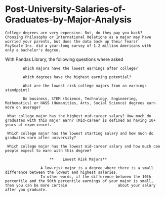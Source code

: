 # Post-University-Salaries-of-Graduates-by-Major-Analysis



    College degrees are very expensive. But, do they pay you back? 
    Choosing Philosophy or International Relations as a major may have worried your parents, but does the data back up their fears? 
    PayScale Inc. did a year-long survey of 1.2 million Americans with only a bachelor's degree.
    
 With Pandas Library, the following questions where asked
 
            Which majors have the lowest earnings after college?

            Which degrees have the highest earning potential?

            What are the lowest risk college majors from an earnings standpoint?

            Do business, STEM (Science, Technology, Engineering, Mathematics) or HASS (Humanities, Arts, Social Science) degrees earn more on average?
            
     What college major has the highest mid-career salary? How much do graduates with this major earn? (Mid-career is defined as having 10+ years of experience).

     Which college major has the lowest starting salary and how much do graduates earn after university?

     Which college major has the lowest mid-career salary and how much can people expect to earn with this degree? 
     
                        **    Lowest Risk Majors**

                    A low-risk major is a degree where there is a small difference between the lowest and highest salaries. 
                    In other words, if the difference between the 10th percentile and the 90th percentile earnings of your major is small, then you can be more certain                       about your salary after you graduate.
